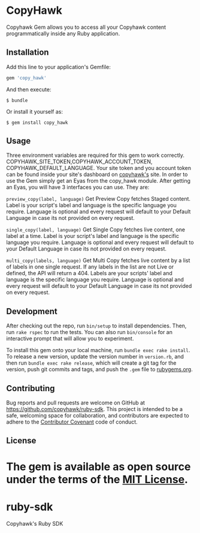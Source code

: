 # CopyHawk

Copyhawk Gem allows you to access all your Copyhawk content programmatically inside any Ruby application.

## Installation

Add this line to your application's Gemfile:

```ruby
gem 'copy_hawk'
```

And then execute:

    $ bundle

Or install it yourself as:

    $ gem install copy_hawk

## Usage

Three environment variables are required for this gem to work correctly. COPYHAWK_SITE_TOKEN,COPYHAWK_ACCOUNT_TOKEN, COPYHAWK_DEFAULT_LANGUAGE. Your site token and you account token can be found inside your site's dashboard on [copyhawk's](https://www.copyhawk.co) site.
In order to use the Gem simply get an Eyas from the copy_hawk module. After getting an Eyas, you will have 3 interfaces you can use. They are:

`preview_copy(label, language)`
Get Preview Copy fetches Staged content.
Label is your script's label and language is the specific language you require. Language is optional and every request will default to your Default Language in case its not provided on every request.

`single_copy(label, language)`
Get Single Copy fetches live content, one label at a time.
Label is your script's label and language is the specific language you require. Language is optional and every request will default to your Default Language in case its not provided on every request.

`multi_copy(labels, language)`
Get Multi Copy fetches live content by a list of labels in one single request. If any labels in the list are not Live or defined, the API will return a 404.
Labels are your scripts' label and language is the specific language you require. Language is optional and every request will default to your Default Language in case its not provided on every request.

## Development

After checking out the repo, run `bin/setup` to install dependencies. Then, run `rake rspec` to run the tests. You can also run `bin/console` for an interactive prompt that will allow you to experiment.

To install this gem onto your local machine, run `bundle exec rake install`. To release a new version, update the version number in `version.rb`, and then run `bundle exec rake release`, which will create a git tag for the version, push git commits and tags, and push the `.gem` file to [rubygems.org](https://rubygems.org).

## Contributing

Bug reports and pull requests are welcome on GitHub at https://github.com/copyhawk/ruby-sdk. This project is intended to be a safe, welcoming space for collaboration, and contributors are expected to adhere to the [Contributor Covenant](contributor-covenant.org) code of conduct.


## License

The gem is available as open source under the terms of the [MIT License](http://opensource.org/licenses/MIT).
=======
# ruby-sdk
Copyhawk's Ruby SDK
